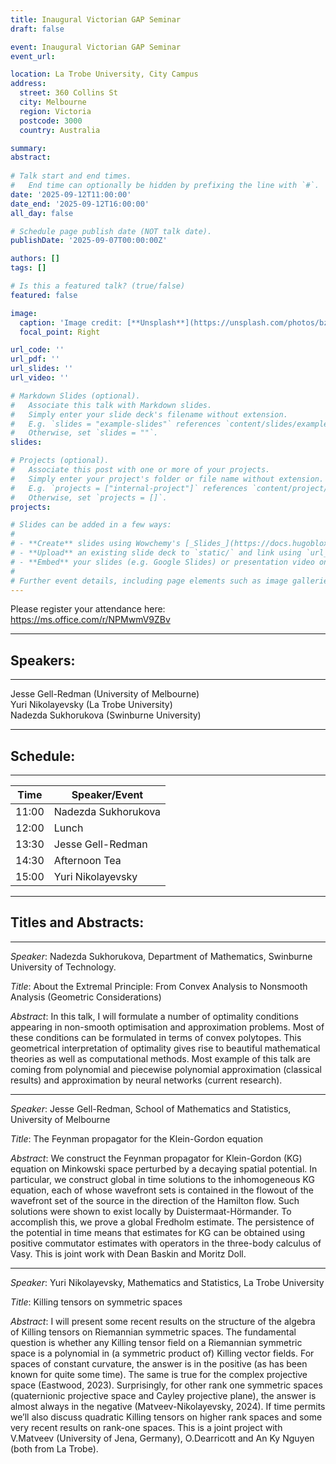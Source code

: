 ```yaml
---
title: Inaugural Victorian GAP Seminar
draft: false

event: Inaugural Victorian GAP Seminar 
event_url: 

location: La Trobe University, City Campus
address:
  street: 360 Collins St
  city: Melbourne
  region: Victoria
  postcode: 3000
  country: Australia

summary: 
abstract:
 
# Talk start and end times.
#   End time can optionally be hidden by prefixing the line with `#`.
date: '2025-09-12T11:00:00'
date_end: '2025-09-12T16:00:00'
all_day: false

# Schedule page publish date (NOT talk date).
publishDate: '2025-09-07T00:00:00Z'

authors: []
tags: []

# Is this a featured talk? (true/false)
featured: false

image:
  caption: 'Image credit: [**Unsplash**](https://unsplash.com/photos/bzdhc5b3Bxs)'
  focal_point: Right

url_code: ''
url_pdf: ''
url_slides: ''
url_video: ''

# Markdown Slides (optional).
#   Associate this talk with Markdown slides.
#   Simply enter your slide deck's filename without extension.
#   E.g. `slides = "example-slides"` references `content/slides/example-slides.md`.
#   Otherwise, set `slides = ""`.
slides:

# Projects (optional).
#   Associate this post with one or more of your projects.
#   Simply enter your project's folder or file name without extension.
#   E.g. `projects = ["internal-project"]` references `content/project/deep-learning/index.md`.
#   Otherwise, set `projects = []`.
projects:

# Slides can be added in a few ways:
#
# - **Create** slides using Wowchemy's [_Slides_](https://docs.hugoblox.com/managing-content/#create-slides) feature and link using `slides` parameter in the front matter of the talk file
# - **Upload** an existing slide deck to `static/` and link using `url_slides` parameter in the front matter of the talk file
# - **Embed** your slides (e.g. Google Slides) or presentation video on this page using [shortcodes](https://docs.hugoblox.com/writing-markdown-latex/).
#
# Further event details, including page elements such as image galleries, can be added to the body of this page.
---
```


Please register your attendance here: https://ms.office.com/r/NPMwmV9ZBv

---
## Speakers:
---
Jesse Gell-Redman (University of Melbourne) \
Yuri Nikolayevsky (La Trobe University) \
Nadezda Sukhorukova (Swinburne University)

---
## Schedule:
--- 
| Time| Speaker/Event	      |
--------|----------------------
| 11:00 | Nadezda Sukhorukova |
| 12:00 | Lunch               |
| 13:30 | Jesse Gell-Redman   |
| 14:30 | Afternoon Tea       |
| 15:00 | Yuri Nikolayevsky   |

---
## Titles and Abstracts: 
---
_Speaker_: Nadezda Sukhorukova, Department of Mathematics, Swinburne University of Technology.

_Title_:  About the Extremal Principle: From Convex Analysis to Nonsmooth Analysis (Geometric Considerations)

_Abstract_: In this talk, I will formulate a number of optimality conditions appearing in non-smooth optimisation and approximation problems. Most of these conditions can be formulated in terms of convex polytopes. This geometrical interpretation of optimality gives rise to beautiful mathematical theories as well as computational methods. Most example of this talk are coming from polynomial and piecewise polynomial approximation (classical results) and approximation by neural networks (current research). 
 

<!--#_Bio_:   PhD, Applied Mathematics Federation University Australia (former University of Ballarat), Australia PhD, Applied Mathematics and Optimisation St-Petersburg State University, Russian Federation.
#Currently, I am at Swinburne University of Technology, School of Science, Computing and Emerging Technologies, Department of Mathematics.
#My research interests are in the area of Mathematical Optimisation an applications to real-life problems. One of the recent applications is approximation, data analysis and deep learning. I approach them from the point of view of modern optimisation.
-->


---

_Speaker_: Jesse Gell-Redman,  School of Mathematics and Statistics, University of Melbourne

_Title_: The Feynman propagator for the Klein-Gordon equation


_Abstract_: We construct the Feynman propagator for Klein-Gordon (KG) equation on Minkowski space perturbed by a decaying spatial potential.  In particular, we construct global in time solutions to the inhomogeneous KG equation, each of whose wavefront sets is contained in the flowout of the wavefront set of the source in the direction of the Hamilton flow.  Such solutions were shown to exist locally by Duistermaat-Hörmander.  To accomplish this, we prove a global Fredholm estimate. The persistence of the potential in time means that estimates for KG can be obtained using positive commutator estimates with operators in the three-body calculus of Vasy. This is joint work with Dean Baskin and Moritz Doll.


---
_Speaker_: Yuri Nikolayevsky, Mathematics and Statistics, La Trobe University

_Title_: Killing tensors on symmetric spaces

_Abstract_: I will present some recent results on the structure of the algebra of Killing tensors on Riemannian symmetric spaces. The fundamental question is whether any Killing tensor field on a Riemannian symmetric space is a polynomial in (a symmetric product of) Killing vector fields. For spaces of constant curvature, the answer is in the positive (as has been known for quite some time). The same is true for the complex projective space (Eastwood, 2023). Surprisingly, for other rank one symmetric spaces (quaternionic projective space and Cayley projective plane), the answer is almost always in the negative (Matveev-Nikolayevsky, 2024). If time permits we’ll also discuss quadratic Killing tensors on higher rank spaces and some very recent results on rank-one spaces. This is a joint project with V.Matveev (University of Jena, Germany), O.Dearricott and An Ky Nguyen (both from La Trobe).

